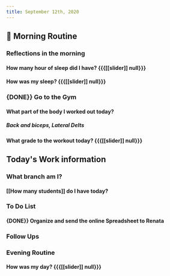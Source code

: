 ```yaml
---
title: September 12th, 2020
---
```


## 🌄 **Morning Routine**
### __Reflections in the morning__
#### How many hour of sleep did I have? {{{[[slider]] null}}}

#### How was my sleep? {{{[[slider]] null}}}

### {DONE}} Go to the Gym
#### What part of the body I worked out today?
##### Back and biceps, Lateral Delts 

#### What grade to the workout today? {{{[[slider]] null}}}

## **Today's Work information**
### What branch am I? 
#### [[How many students]] do I have today? 

### **To Do List**
#### {DONE}} Organize and send the online Spreadsheet to Renata

### **Follow Ups** 
#### 

### **Evening Routine**
#### How was my day? {{{[[slider]] null}}}
